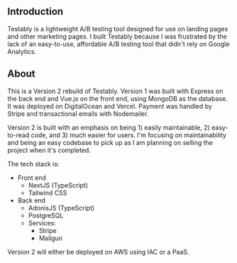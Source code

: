 ## Introduction

Testably is a lightweight A/B testing tool designed for use on landing pages and other marketing pages. I built Testably because I was frustrated by the lack of an easy-to-use, affordable A/B testing tool that didn't rely on Google Analytics.

## About
This is a Version 2 rebuild of Testably. Version 1 was built with Express on the back end and Vue.js on the front end, using MongoDB as the database. It was deployed on DigitalOcean and Vercel. Payment was handled by Stripe and transactional emails with Nodemailer.

Version 2 is built with an emphasis on being 1) easily maintainable, 2) easy-to-read code, and 3) much easier for users. I'm focusing on maintainability and being an easy codebase to pick up as I am planning on selling the project when it's completed.

The tech stack is:

 - Front end
	 - NextJS (TypeScript)
	 - Tailwind CSS
- Back end
	- AdonisJS (TypeScript)
	- PostgreSQL
	- Services:
		- Stripe
		- Mailgun

Version 2 will either be deployed on AWS using IAC or a PaaS.
